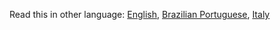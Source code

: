 Read this in other language: [English](README.MD), [Brazilian Portuguese](README.pt-br.md), [Italy](README.it.md)